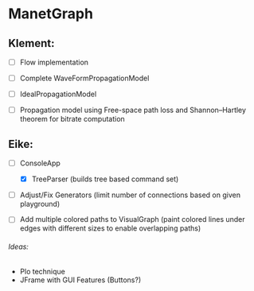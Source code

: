 # ManetGraph

## Klement:
- [ ] Flow implementation
- [ ] Complete WaveFormPropagationModel 
- [ ] IdealPropagationModel
- [ ] Propagation model using Free-space path loss and Shannon–Hartley theorem for bitrate computation
 
 
## Eike: 
- [ ] ConsoleApp
  - [x] TreeParser (builds tree based command set)
- [ ] Adjust/Fix Generators (limit number of connections based on given playground)
- [ ] Add multiple colored paths to VisualGraph (paint colored lines under edges with different sizes to enable overlapping paths)


###### Ideas:
- Plo technique 
- JFrame with GUI Features (Buttons?)



